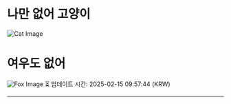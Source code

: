 
# 나만 없어 고양이

![Cat Image](https://cdn2.thecatapi.com/images/b6l.jpg)

# 여우도 없어
![Fox Image](https://randomfox.ca/images/49.jpg)
⏳ 업데이트 시간: 2025-02-15 09:57:44 (KRW)

---
